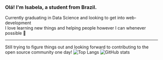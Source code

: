 ### Olá! I'm Isabela, a student from Brazil.

Currently graduating in Data Science and looking to get into web-development  
I love learning new things and helping people however I can whenever possible 💙  


--------------------------------------------------------

Still trying to figure things out and looking forward to contributing to the open source community one day!
![Top Langs](https://github-readme-stats.vercel.app/api/top-langs/?username=IMenezes-GH&theme=transparent)
![GitHub stats](https://github-readme-stats.vercel.app/api?username=IMenezes-GH&show_icons=true&theme=transparent)
